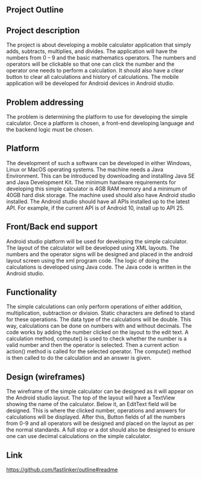 ## Project Outline
## Project description
The project is about developing a mobile calculator application that simply adds, subtracts, multiplies, and divides. The application will have the numbers from 0 – 9 and the basic mathematics operators. The numbers and operators will be clickable so that one can click the number and the operator one needs to perform a calculation. It should also have a clear button to clear all calculations and history of calculations. The mobile application will be developed for Android devices in Android studio. 
## Problem addressing
The problem is determining the platform to use for developing the simple calculator. Once a platform is chosen, a front-end developing language and the backend logic must be chosen. 
## Platform
The development of such a software can be developed in either Windows, Linux or MacOS operating systems. The machine needs a Java Environment. This can be introduced by downloading and installing Java SE and Java Development Kit. The minimum hardware requirements for developing this simple calculator is 4GB RAM memory and a minimum of 40GB hard disk storage. The machine used should also have Android studio installed. The Android studio should have all APIs installed up to the latest API. For example, if the current API is of Android 10, install up to API 25. 
## Front/Back end support
Android studio platform will be used for developing the simple calculator. The layout of the calculator will be developed using XML layouts. The numbers and the operator signs will be designed and placed in the android layout screen using the xml program code. The logic of doing the calculations is developed using Java code. The Java code is written in the Android studio. 
## Functionality
The simple calculations can only perform operations of either addition, multiplication, subtraction or division. Static characters are defined to stand for these operations. The data type of the calculations will be double. This way, calculations can be done on numbers with and without decimals. The code works by adding the number clicked on the layout to the edit text. A calculation method, compute() is used to check whether the number is a valid number and then the operator is selected.  Then a current action action() method is called for the selected operator. The compute() method is then called to do the calculation and an answer is given. 
## Design (wireframes)
The wireframe of the simple calculator can be designed as it will appear on the Android studio layout. The top of the layout will have a TextView showing the name of the calculator. Below it, an EditText field will be designed. This is where the clicked number, operations and answers for calculations will be displayed. After this, Button fields of all the numbers from 0-9 and all operators will be designed and placed on the layout as per the normal standards. A full stop or a dot should also be designed to ensure one can use decimal calculations on the simple calculator. 
## Link
https://github.com/fastlinker/outline#readme
